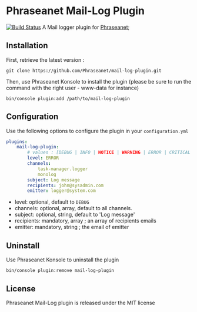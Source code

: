# Phraseanet Mail-Log Plugin

[![Build Status](https://travis-ci.org/Phraseanet/mail-log-plugin.png?branch=master)](https://travis-ci.org/Phraseanet/mail-log-plugin)
A Mail logger plugin for [Phraseanet](https://github.com/alchemy-fr/Phraseanet);

## Installation

First, retrieve the latest version :

```
git clone https://github.com/Phraseanet/mail-log-plugin.git
```

Then, use Phraseanet Konsole to install the plugin (please be sure to run
the command with the right user - www-data for instance)

```
bin/console plugin:add /path/to/mail-log-plugin
```

## Configuration

Use the following options to configure the plugin in your `configuration.yml`

```yaml
plugins:
    mail-log-plugin:
        # values : [DEBUG | INFO | NOTICE | WARNING | ERROR | CRITICAL | ALERT | EMERGENCY]
        level: ERROR
        channels:
            task-manager.logger
            monolog
        subject: Log message
        recipients: john@sysadmin.com
        emitter: logger@system.com
```

 - level: optional, default to `DEBUG`
 - channels: optional, array, default to all channels.
 - subject: optional, string, default to 'Log message'
 - recipients: mandatory, array ; an array of recipients emails
 - emitter: mandatory, string ; the email of emitter

## Uninstall

Use Phraseanet Konsole to uninstall the plugin

```
bin/console plugin:remove mail-log-plugin
```

## License

Phraseanet Mail-Log plugin is released under the MIT license
